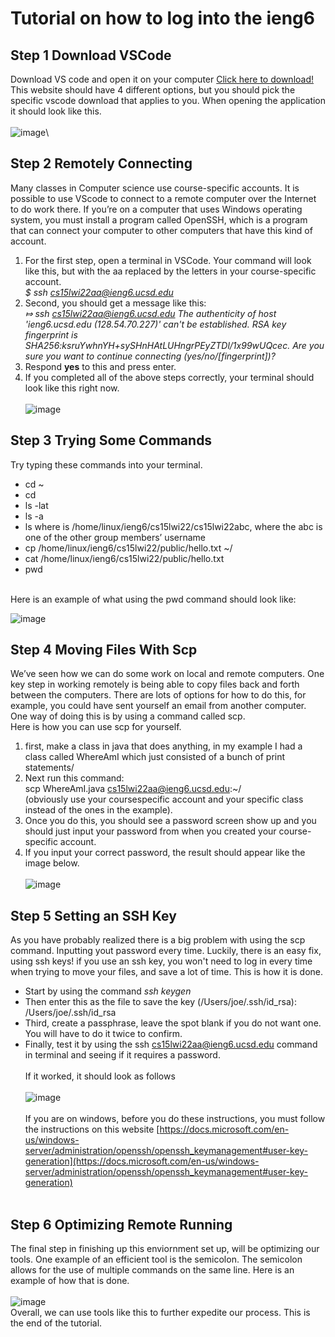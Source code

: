 # Tutorial on how to log into the ieng6
## Step 1 Download VSCode
Download VS code and open it on your computer [Click here to download!](https://code.visualstudio.com/download) This website should have 4 different options, but you should pick the specific vscode download that applies to you. When opening the application it should look like this.
<br />   <br />
![image](https://user-images.githubusercontent.com/56976660/149557528-83f9b43b-5cb6-4b86-8669-5543a20a3bf3.png)\
## Step 2 Remotely Connecting
Many classes in Computer science use course-specific accounts. It is possible to use VScode to connect to a remote computer over the Internet to do work there.
If you’re on a computer that uses Windows operating system, you must install a program called OpenSSH, which is a program that can connect your computer to other computers that have this kind of account.
1. For the first step, open a terminal in VSCode. Your command will look like this, but with the aa replaced by the letters in your course-specific account.
<br /> *$ ssh cs15lwi22aa@ieng6.ucsd.edu* <br />
2. Second, you should get a message like this: 
<br />*⤇ ssh cs15lwi22aa@ieng6.ucsd.edu The authenticity of host 'ieng6.ucsd.edu (128.54.70.227)' can't be established. RSA key fingerprint is SHA256:ksruYwhnYH+sySHnHAtLUHngrPEyZTDl/1x99wUQcec. Are you sure you want to continue connecting (yes/no/[fingerprint])?* <br />
3. Respond __yes__ to this and press enter.
4. If you completed all of the above steps correctly, your terminal should look like this right now.
<br />   <br />
![image](https://user-images.githubusercontent.com/56976660/149551755-ea8b75fd-165a-44a2-bce3-79773601125b.png)
## Step 3 Trying Some Commands
Try typing these commands into your terminal.
-    cd ~
-    cd
-    ls -lat
-    ls -a
-    ls <directory> where <directory> is /home/linux/ieng6/cs15lwi22/cs15lwi22abc, where the abc is one of the other group members’ username
-    cp /home/linux/ieng6/cs15lwi22/public/hello.txt ~/
-    cat /home/linux/ieng6/cs15lwi22/public/hello.txt
-    pwd
 <br />
Here is an example of what using the pwd command should look like:
 
![image](https://user-images.githubusercontent.com/56976660/149586009-c8102ffc-ea30-4050-a2a5-19f283c3adfe.png) 

## Step 4 Moving Files With Scp
We’ve seen how we can do some work on local and remote computers. One key step in working remotely is being able to copy files back and forth between the computers. There are lots of options for how to do this, for example, you could have sent yourself an email from another computer. One way of doing this is by using a command called scp.
<br /> Here is how you can use scp for yourself.
 1. first, make a class in java that does anything, in my example I had a class called WhereAmI which just consisted of a bunch of print statements/
 2. Next run this command: <br /> scp WhereAmI.java cs15lwi22aa@ieng6.ucsd.edu:~/ <br /> (obviously use your coursespecific account and your specific class instead of the ones in the example).
 3. Once you do this, you should see a password screen show up and you should just input your password from when you created your course-specific account.
 4. If you input your correct password, the result should appear like the image below.
 <br /> <br />
 ![image](https://user-images.githubusercontent.com/56976660/149577904-ea66fad4-5d57-4372-bd16-d07f8f459adb.png)
 ## Step 5 Setting an SSH Key
 As you have probably realized there is a big problem with using the scp command. Inputting yout password every time. Luckily, there is an easy fix, using ssh keys! if you use an ssh key, you won't need to log in every time when trying to move your files, and save a lot of time. This is how it is done. 
- Start by using the command *ssh keygen*
- Then enter this as  the file to save the key (/Users/joe/.ssh/id_rsa): /Users/joe/.ssh/id_rsa
- Third, create a passphrase, leave the spot blank if you do not want one. You will have to do it twice to confirm.
- Finally, test it by using the ssh cs15lwi22aa@ieng6.ucsd.edu command in terminal and seeing if it requires a password.
<br /> <br />
If it worked, it should look as follows
<br /> <br />
![image](https://user-images.githubusercontent.com/56976660/149583289-4b6a51fd-5d5a-4b40-b5b2-f531935d03b5.png)
<br /> <br />
If you are on windows, before you do these instructions, you must follow the instructions on this website [https://docs.microsoft.com/en-us/windows-server/administration/openssh/openssh_keymanagement#user-key-generation](https://docs.microsoft.com/en-us/windows-server/administration/openssh/openssh_keymanagement#user-key-generation)
<br /><br />
## Step 6 Optimizing Remote Running
The final step in finishing up this enviornment set up, will be optimizing our tools. One example of an efficient tool is the semicolon. The semicolon allows for the use of multiple commands on the same line.
Here is an example of how that is done.
<br /><br />
 ![image](https://user-images.githubusercontent.com/56976660/149584544-8f3929d9-2569-4db1-b341-50e7ed00607f.png)
<br />
 Overall, we can use tools like this to further expedite our process. This is the end of the tutorial.

 
